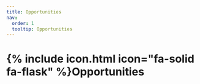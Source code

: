```yaml
---
title: Opportunities
nav:
  order: 1
  tooltip: Opportunities
---
```


# {% include icon.html icon="fa-solid fa-flask" %}Opportunities
